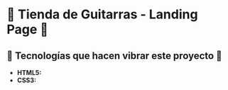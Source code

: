 # 🎸 Tienda de Guitarras - Landing Page 🎸

## 🚀 Tecnologías que hacen vibrar este proyecto 🚀

* **HTML5:** 
* **CSS3:**


